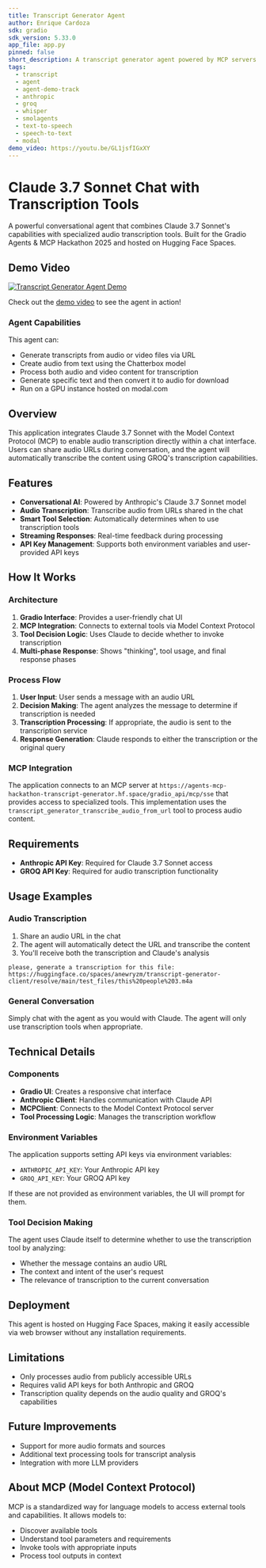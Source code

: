 ```yaml
---
title: Transcript Generator Agent
author: Enrique Cardoza
sdk: gradio
sdk_version: 5.33.0
app_file: app.py
pinned: false
short_description: A transcript generator agent powered by MCP servers
tags:
  - transcript
  - agent
  - agent-demo-track
  - anthropic
  - groq
  - whisper
  - smolagents
  - text-to-speech
  - speech-to-text
  - modal
demo_video: https://youtu.be/GL1jsfIGxXY
---
```


# Claude 3.7 Sonnet Chat with Transcription Tools

A powerful conversational agent that combines Claude 3.7 Sonnet's capabilities with specialized audio transcription tools. Built for the Gradio Agents & MCP Hackathon 2025 and hosted on Hugging Face Spaces.

## Demo Video

[![Transcript Generator Agent Demo](https://img.youtube.com/vi/GL1jsfIGxXY/0.jpg)](https://youtu.be/GL1jsfIGxXY)

Check out the [demo video](https://youtu.be/GL1jsfIGxXY) to see the agent in action!

### Agent Capabilities

This agent can:
- Generate transcripts from audio or video files via URL
- Create audio from text using the Chatterbox model
- Process both audio and video content for transcription
- Generate specific text and then convert it to audio for download
- Run on a GPU instance hosted on modal.com

## Overview

This application integrates Claude 3.7 Sonnet with the Model Context Protocol (MCP) to enable audio transcription directly within a chat interface. Users can share audio URLs during conversation, and the agent will automatically transcribe the content using GROQ's transcription capabilities.

## Features

- **Conversational AI**: Powered by Anthropic's Claude 3.7 Sonnet model
- **Audio Transcription**: Transcribe audio from URLs shared in the chat
- **Smart Tool Selection**: Automatically determines when to use transcription tools
- **Streaming Responses**: Real-time feedback during processing
- **API Key Management**: Supports both environment variables and user-provided API keys

## How It Works

### Architecture

1. **Gradio Interface**: Provides a user-friendly chat UI
2. **MCP Integration**: Connects to external tools via Model Context Protocol
3. **Tool Decision Logic**: Uses Claude to decide whether to invoke transcription
4. **Multi-phase Response**: Shows "thinking", tool usage, and final response phases

### Process Flow

1. **User Input**: User sends a message with an audio URL
2. **Decision Making**: The agent analyzes the message to determine if transcription is needed
3. **Transcription Processing**: If appropriate, the audio is sent to the transcription service
4. **Response Generation**: Claude responds to either the transcription or the original query

### MCP Integration

The application connects to an MCP server at `https://agents-mcp-hackathon-transcript-generator.hf.space/gradio_api/mcp/sse` that provides access to specialized tools. This implementation uses the `transcript_generator_transcribe_audio_from_url` tool to process audio content.

## Requirements

- **Anthropic API Key**: Required for Claude 3.7 Sonnet access
- **GROQ API Key**: Required for audio transcription functionality

## Usage Examples

### Audio Transcription

1. Share an audio URL in the chat
2. The agent will automatically detect the URL and transcribe the content
3. You'll receive both the transcription and Claude's analysis

```
please, generate a transcription for this file: https://huggingface.co/spaces/anewryzm/transcript-generator-client/resolve/main/test_files/this%20people%203.m4a
```

### General Conversation

Simply chat with the agent as you would with Claude. The agent will only use transcription tools when appropriate.

## Technical Details

### Components

- **Gradio UI**: Creates a responsive chat interface
- **Anthropic Client**: Handles communication with Claude API
- **MCPClient**: Connects to the Model Context Protocol server
- **Tool Processing Logic**: Manages the transcription workflow

### Environment Variables

The application supports setting API keys via environment variables:
- `ANTHROPIC_API_KEY`: Your Anthropic API key
- `GROQ_API_KEY`: Your GROQ API key

If these are not provided as environment variables, the UI will prompt for them.

### Tool Decision Making

The agent uses Claude itself to determine whether to use the transcription tool by analyzing:
- Whether the message contains an audio URL
- The context and intent of the user's request
- The relevance of transcription to the current conversation

## Deployment

This agent is hosted on Hugging Face Spaces, making it easily accessible via web browser without any installation requirements.

## Limitations

- Only processes audio from publicly accessible URLs
- Requires valid API keys for both Anthropic and GROQ
- Transcription quality depends on the audio quality and GROQ's capabilities

## Future Improvements

- Support for more audio formats and sources
- Additional text processing tools for transcript analysis
- Integration with more LLM providers

## About MCP (Model Context Protocol)

MCP is a standardized way for language models to access external tools and capabilities. It allows models to:
- Discover available tools
- Understand tool parameters and requirements
- Invoke tools with appropriate inputs
- Process tool outputs in context